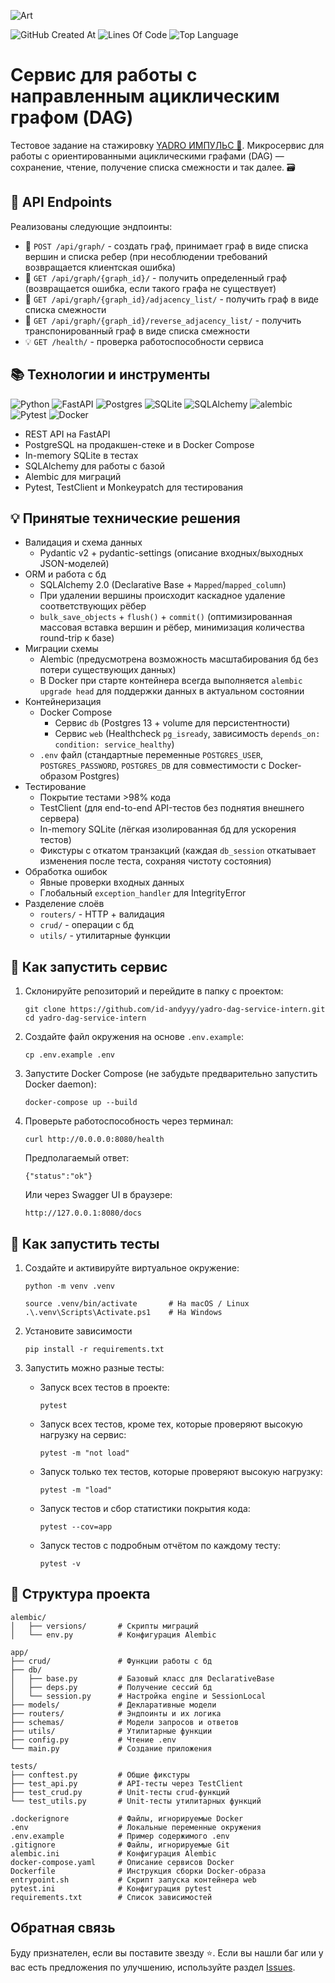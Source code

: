 ![Art](https://i.postimg.cc/d0d9Bqdd/art.png)

![GitHub Created At](https://img.shields.io/github/created-at/id-andyyy/yadro-dag-service-intern?style=flat&color=1E22AA)
![Lines Of Code](https://tokei.rs/b1/github/id-andyyy/yadro-dag-service-intern?style=flat&category=code&color=DBF250&labelColor=black)
![Top Language](https://img.shields.io/github/languages/top/id-andyyy/yadro-dag-service-intern?style=flat)

# Сервис для работы с направленным ациклическим графом (DAG)

Тестовое задание на стажировку [YADRO ИМПУЛЬС&nbsp;&#127775;](https://edu.yadro.com/impulse/). Микросервис для работы с ориентированными ациклическими графами (DAG) — сохранение, чтение, получение списка смежности и так далее.&nbsp;&#128451;

## &#128268;&nbsp;API Endpoints

Реализованы следующие эндпоинты:

- &#128296;&nbsp;`POST /api/graph/` - создать граф, принимает граф в виде списка вершин и списка ребер (при несоблюдении требований возвращается клиентская ошибка)
- &#128301;&nbsp;`GET /api/graph/{graph_id}/` - получить определенный граф (возвращается ошибка, если такого графа не существует)
- &#128279;&nbsp;`GET /api/graph/{graph_id}/adjacency_list/` - получить граф в виде списка смежности 
- &#128260;&nbsp;`GET /api/graph/{graph_id}/reverse_adjacency_list/` - получить транспонированный граф в виде списка смежности
- &#128161;&nbsp;`GET /health/` - проверка работоспособности сервиса

## &#128218;&nbsp;Технологии и инструменты

![Python](https://img.shields.io/badge/python-3670A0?style=for-the-badge&logo=python&logoColor=ffffff)
![FastAPI](https://img.shields.io/badge/FastAPI-005571?style=for-the-badge&logo=fastapi&color=009485&logoColor=white)
![Postgres](https://img.shields.io/badge/postgres-%23316192.svg?style=for-the-badge&logo=postgresql&logoColor=white)
![SQLite](https://img.shields.io/badge/sqlite-%2307405e.svg?style=for-the-badge&logo=sqlite&logoColor=white)
![SQLAlchemy](https://img.shields.io/badge/sqlalchemy-%ff2f2e.svg?style=for-the-badge&logo=sqlalchemy&logoColor=white&color=ff2f2e)
![alembic](https://img.shields.io/badge/alembic-%230db7ed.svg?style=for-the-badge&logo=alembic&logoColor=white&color=black)
![Pytest](https://img.shields.io/badge/pytest-%23ffffff.svg?style=for-the-badge&logo=pytest&logoColor=2f9fe3)
![Docker](https://img.shields.io/badge/docker-%230db7ed.svg?style=for-the-badge&logo=docker&logoColor=white)

- REST API на FastAPI
- PostgreSQL на продакшен-стеке и в Docker Compose
- In-memory SQLite в тестах
- SQLAlchemy для работы с базой
- Alembic для миграций
- Pytest, TestClient и Monkeypatch для тестирования

## &#128161;&nbsp;Принятые технические решения

- Валидация и схема данных
    - Pydantic v2 + pydantic-settings (описание входных/выходных JSON-моделей)
- ORM и работа с бд
    - SQLAlchemy 2.0 (Declarative Base + `Mapped`/`mapped_column`)
    - При удалении вершины происходит каскадное удаление соответствующих рёбер
    - `bulk_save_objects` + `flush()` + `commit()` (оптимизированная массовая вставка вершин и рёбер, минимизация количества round-trip к базе)
- Миграции схемы
    - Alembic (предусмотрена возможность масштабирования бд без потери существующих данных)
    - В Docker при старте контейнера всегда выполняется `alembic upgrade head` для поддержки данных в актуальном состоянии
- Контейнеризация
    - Docker Compose
        - Сервис `db` (Postgres 13 + volume для персистентности)
        - Сервис `web` (Healthcheck `pg_isready`, зависимость `depends_on: condition: service_healthy`)
    - `.env` файл (стандартные переменные `POSTGRES_USER`, `POSTGRES_PASSWORD`, `POSTGRES_DB` для совместимости с Docker-образом Postgres)
- Тестирование
    - Покрытие тестами >98% кода
    - TestClient (для end-to-end API-тестов без поднятия внешнего сервера)
    - In-memory SQLite (лёгкая изолированная бд для ускорения тестов)
    - Фикстуры с откатом транзакций (каждая `db_session` откатывает изменения после теста, сохраняя чистоту состояния)
- Обработка ошибок
    - Явные проверки входных данных
    - Глобальный `exception_handler` для IntegrityError
- Разделение слоёв
    - `routers/` - HTTP + валидация
    - `crud/` - операции с бд
    - `utils/` - утилитарные функции

## &#128640;&nbsp;Как запустить сервис

1. Склонируйте репозиторий и перейдите в папку с проектом:
    ```
    git clone https://github.com/id-andyyy/yadro-dag-service-intern.git
    cd yadro-dag-service-intern 
    ```

2. Создайте файл окружения на основе `.env.example`:
    ```
    cp .env.example .env
    ```

3. Запустите Docker Compose (не забудьте предварительно запустить Docker daemon):
    ```
    docker-compose up --build
    ```

4. Проверьте работоспособность через терминал:
    ```
    curl http://0.0.0.0:8080/health
    ```
    
    Предполагаемый ответ:

    ```
    {"status":"ok"}
    ```

    Или через Swagger UI в браузере:

    ```
    http://127.0.0.1:8080/docs
    ```

## 	&#129514;&nbsp;Как запустить тесты

1. Создайте и активируйте виртуальное окружение:
    ```
    python -m venv .venv

    source .venv/bin/activate       # На macOS / Linux
    .\.venv\Scripts\Activate.ps1    # На Windows
    ```

2. Установите зависимости
    ```
    pip install -r requirements.txt
    ```

3. Запустить можно разные тесты:

    - Запуск всех тестов в проекте:

        ```
        pytest
        ```

    - Запуск всех тестов, кроме тех, которые проверяют высокую нагрузку на сервис:
        
        ```
        pytest -m "not load"
        ```

    - Запуск только тех тестов, которые проверяют высокую нагрузку:
        
        ```
        pytest -m "load"
        ```

    - Запуск тестов и сбор статистики покрытия кода:

        ```
        pytest --cov=app
        ```

    - Запуск тестов с подробным отчётом по каждому тесту:

        ```
        pytest -v
        ```

## &#128221;&nbsp;Структура проекта

```
alembic/
│   ├── versions/       # Скрипты миграций
│   └── env.py          # Конфигурация Alembic

app/
├── crud/               # Функции работы с бд
├── db/
│   ├── base.py         # Базовый класс для DeclarativeBase
│   ├── deps.py         # Получение сессий бд
│   └── session.py      # Настройка engine и SessionLocal
├── models/             # Декларативные модели
├── routers/            # Эндпоинты и их логика
├── schemas/            # Модели запросов и ответов
├── utils/              # Утилитарные функции
├── config.py           # Чтение .env
└── main.py             # Создание приложения

tests/
├── conftest.py         # Общие фикстуры
├── test_api.py         # API-тесты через TestClient
├── test_crud.py        # Unit-тесты crud-функций
└── test_utils.py       # Unit-тесты утилитарных функций

.dockerignore           # Файлы, игнорируемые Docker
.env                    # Локальные переменные окружения
.env.example            # Пример содержимого .env
.gitignore              # Файлы, игнорируемые Git
alembic.ini             # Конфигурация Alembic
docker-compose.yaml     # Описание сервисов Docker
Dockerfile              # Инструкция сборки Docker-образа
entrypoint.sh           # Скрипт запуска контейнера web
pytest.ini              # Конфигурация pytest
requirements.txt        # Список зависимостей
```

## Обратная связь

Буду признателен, если вы поставите звезду&nbsp;&#11088;. Если вы нашли баг или у вас есть предложения по улучшению, используйте раздел [Issues](https://github.com/id-andyyy/yadro-dag-service-intern/issues).